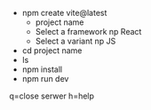 - npm create vite@latest
  - project name
  - Select a framework np React
  - Select a variant np JS
- cd project name
- ls
- npm install
- npm run dev

q=close serwer
h=help
